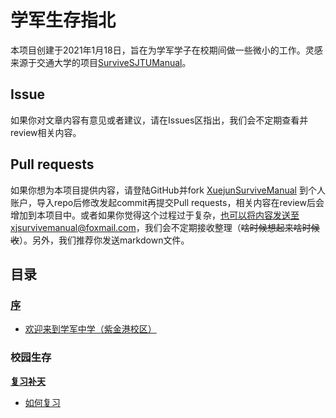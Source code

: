 # 学军生存指北
本项目创建于2021年1月18日，旨在为学军学子在校期间做一些微小的工作。灵感来源于交通大学的项目[SurviveSJTUManual](https://github.com/SurviveSJTU/SurviveSJTUManual)。

## Issue
如果你对文章内容有意见或者建议，请在Issues区指出，我们会不定期查看并review相关内容。

## Pull requests
如果你想为本项目提供内容，请登陆GitHub并fork [XuejunSurviveManual](https://github.com/wandleshen/XuejunSurviveManual) 到个人账户，导入repo后修改发起commit再提交Pull requests，相关内容在review后会增加到本项目中。或者如果你觉得这个过程过于复杂，也可以将内容发送至xjsurvivemanual@foxmail.com，我们会不定期接收整理（~~啥时候想起来啥时候收~~）。另外，我们推荐你发送markdown文件。

## 目录
### [序](https://github.com/wandleshen/XuejunSurviveManual/blob/main/Preface/Preface.md)
* [欢迎来到学军中学（紫金港校区）](https://github.com/wandleshen/XuejunSurviveManual/blob/main/Preface/WelcomToXuejun.md)
### 校园生存
**[复习补天](https://github.com/wandleshen/XuejunSurviveManual/blob/main/GuideBook/RepairTheSky/Introduction.md)**
* [如何复习](https://github.com/wandleshen/XuejunSurviveManual/blob/main/GuideBook/RepairTheSky/HowToReview.md)
